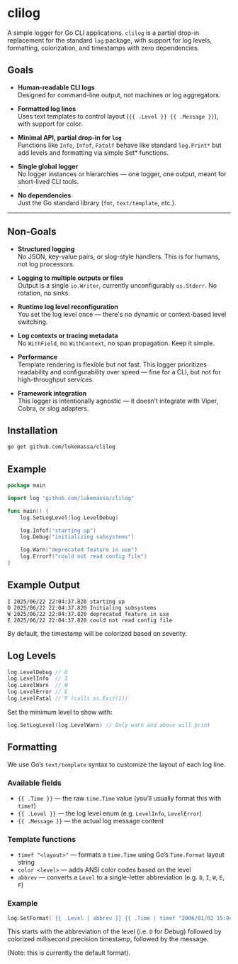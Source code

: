 # clilog

A simple logger for Go CLI applications. `clilog` is a partial drop-in replacement for the standard `log` package, with support for log levels, formatting, colorization, and timestamps with zero dependencies.

## Goals

- **Human-readable CLI logs**  
  Designed for command-line output, not machines or log aggregators.

- **Formatted log lines**  
  Uses text templates to control layout (`{{ .Level }} {{ .Message }}`), with support for color.

- **Minimal API, partial drop-in for `log`**  
  Functions like `Info`, `Infof`, `Fatalf` behave like standard `log.Print*` but add levels and formatting via simple Set* functions.

- **Single global logger**  
  No logger instances or hierarchies — one logger, one output, meant for short-lived CLI tools.

- **No dependencies**  
  Just the Go standard library (`fmt`, `text/template`, etc.).

---

## Non-Goals

- **Structured logging**  
  No JSON, key-value pairs, or slog-style handlers. This is for humans, not log processors.

- **Logging to multiple outputs or files**  
  Output is a single `io.Writer`, currently unconfigurably `os.Stderr`. No rotation, no sinks.

- **Runtime log level reconfiguration**  
  You set the log level once — there's no dynamic or context-based level switching.

- **Log contexts or tracing metadata**  
  No `WithField`, no `WithContext`, no span propagation. Keep it simple.

- **Performance**  
  Template rendering is flexible but not fast. This logger prioritizes readability and configurability over speed — fine for a CLI, but not for high-throughput services.

- **Framework integration**  
  This logger is intentionally agnostic — it doesn’t integrate with Viper, Cobra, or slog adapters.


## Installation

```bash
go get github.com/lukemassa/clilog
```

## Example

```go
package main

import log "github.com/lukemassa/clilog"

func main() {
	log.SetLogLevel(log.LevelDebug)

	log.Infof("starting up")
	log.Debug("initializing subsystems")

	log.Warn("deprecated feature in use")
	log.Errorf("could not read config file")
}
```

## Example Output

```
I 2025/06/22 22:04:37.820 starting up
D 2025/06/22 22:04:37.820 Initialing subsystems
W 2025/06/22 22:04:37.820 deprecated feature in use
E 2025/06/22 22:04:37.820 could not read config file
```

By default, the timestamp will be colorized based on severity.

## Log Levels

```go
log.LevelDebug // D
log.LevelInfo  // I
log.LevelWarn  // W
log.LevelError // E
log.LevelFatal // F (calls os.Exit(1))
```

Set the minimum level to show with:

```go
log.SetLogLevel(log.LevelWarn) // Only warn and above will print
```

## Formatting

We use Go’s `text/template` syntax to customize the layout of each log line.

### Available fields

- `{{ .Time }}` — the raw `time.Time` value (you’ll usually format this with `timef`)
- `{{ .Level }}` — the log level enum (e.g. `LevelInfo`, `LevelError`)
- `{{ .Message }}` — the actual log message content

### Template functions

- `timef "<layout>"` — formats a `time.Time` using Go’s `Time.Format` layout string
- `color <level>` — adds ANSI color codes based on the level
- `abbrev` — converts a `Level` to a single-letter abbreviation (e.g. `D`, `I`, `W`, `E`, `F`)

### Example

```go
log.SetFormat(`{{ .Level | abbrev }} {{ .Time | timef "2006/01/02 15:04:05.000" | color .Level }} {{ .Message }}`)
```

This starts with the abbreviation of the level (i.e. `D` for Debug) followed by colorized millisecond precision timestamp, followed by the message.

(Note: this is currently the default format).


